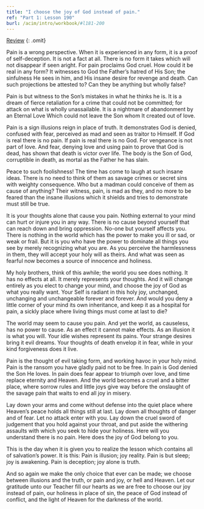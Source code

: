```yaml
---
title: "I choose the joy of God instead of pain."
ref: "Part 1: Lesson 190"
burl: /acim/intro/workbook/#l181-200
---
```


<a class="hide-review" href="/acim/workbook/l210/#l190">Review</a>
{: .omit}

Pain is a wrong perspective. When it is experienced in any form, it is a
proof of self-deception. It is not a fact at all. There is no form it
takes which will not disappear if seen aright. For pain proclaims God
cruel. How could it be real in any form? It witnesses to God the
Father’s hatred of His Son; the sinfulness He sees in him, and His
insane desire for revenge and death. Can such projections be attested
to? Can they be anything but wholly false?

Pain is but witness to the Son’s mistakes in what he thinks he is. It is
a dream of fierce retaliation for a crime that could not be committed;
for attack on what is wholly unassailable. It is a nightmare of
abandonment by an Eternal Love Which could not leave the Son whom It
created out of love.

Pain is a sign illusions reign in place of truth. It demonstrates God is
denied, confused with fear, perceived as mad and seen as traitor to
Himself. If God is real there is no pain. If pain is real there is no
God. For vengeance is not part of love. And fear, denying love and using
pain to prove that God is dead, has shown that death is victor over
life. The body is the Son of God, corruptible in death, as mortal as the
Father he has slain.

Peace to such foolishness! The time has come to laugh at such insane
ideas. There is no need to think of them as savage crimes or secret sins
with weighty consequence. Who but a madman could conceive of them as
cause of anything? Their witness, pain, is mad as they, and no more to
be feared than the insane illusions which it shields and tries to
demonstrate must still be true.

It is your thoughts alone that cause you pain. Nothing external to your
mind can hurt or injure you in any way. There is no cause beyond
yourself that can reach down and bring oppression. No-one but yourself
affects you. There is nothing in the world which has the power to make
you ill or sad, or weak or frail. But it is you who have the power to
dominate all things you see by merely recognizing what you are. As you
perceive the harmlessness in them, they will accept your holy will as
theirs. And what was seen as fearful now becomes a
source of innocence and holiness.

My holy brothers, think of this awhile; the world you see does nothing.
It has no effects at all. It merely represents your thoughts. And it
will change entirely as you elect to change your mind, and choose the
joy of God as what you really want. Your Self is radiant in this holy
joy, unchanged, unchanging and unchangeable forever and forever. And
would you deny a little corner of your mind its own inheritance, and
keep it as a hospital for pain, a sickly place where living things must
come at last to die?

The world may seem to cause you pain. And yet the world, as causeless,
has no power to cause. As an effect it cannot make effects. As an
illusion it is what you will. Your idle wishes represent its pains. Your
strange desires bring it evil dreams. Your thoughts of death envelop it
in fear, while in your kind forgiveness does it live.

Pain is the thought of evil taking form, and working havoc in your holy
mind. Pain is the ransom you have gladly paid not to be free. In pain is
God denied the Son He loves. In pain does fear appear to triumph over
love, and time replace eternity and Heaven. And the world becomes a
cruel and a bitter place, where sorrow rules and little joys give way
before the onslaught of the savage pain that waits to end all joy in
misery.

Lay down your arms and come without defense into the quiet place where
Heaven’s peace holds all things still at last. Lay down all thoughts of
danger and of fear. Let no attack enter with you. Lay down the cruel
sword of judgement that you hold against your throat, and put aside the
withering assaults with which you seek to hide your holiness. Here will
you understand there is no pain. Here does the joy of God belong to you.

This is the day when it is given you to realize the lesson which
contains all of salvation’s power. It is this: Pain is illusion; joy
reality. Pain is but sleep; joy is awakening. Pain is deception; joy
alone is truth.

And so again we make the only choice that ever can be made; we choose
between illusions and the truth, or pain and joy, or hell and Heaven.
Let our gratitude unto our Teacher fill our hearts as we are free to
choose our joy instead of pain, our holiness in place of sin, the peace
of God instead of conflict, and the light of Heaven for the darkness of
the world.

